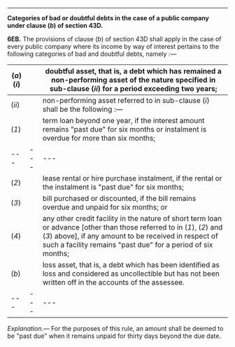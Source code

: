 ****  
  
**Categories of bad or doubtful debts in the case of a public company under clause (_b_) of section 43D.**

**6EB.** The provisions of clause (_b_) of section 43D shall apply in the case of every public company where its income by way of interest pertains to the following categories of bad and doubtful debts, namely :—

(_a_)(_i_)|  |  doubtful asset, that is, a debt which has remained a non-performing asset of the nature specified in sub-clause (_ii_) for a period exceeding two years;  
---|---|---  
(_ii_)|  |  non-performing asset referred to in sub-clause (_i_) shall be the following :—  
(_1_)|  |  term loan beyond one year, if the interest amount remains "past due" for six months or instalment is overdue for more than six months;  
---|---|---  
(_2_)|  |  lease rental or hire purchase instalment, if the rental or the instalment is "past due" for six months;  
(_3_)|  |  bill purchased or discounted, if the bill remains overdue and unpaid for six months; or  
(_4_)|  |  any other credit facility in the nature of short term loan or advance [other than those referred to in (_1_), (_2_) and (_3_) above], if any amount to be received in respect of such a facility remains "past due" for a period of six months;  
(_b_)|  |  loss asset, that is, a debt which has been identified as loss and considered as uncollectible but has not been written off in the accounts of the assessee.  
---|---|---  
  
_Explanation.—_ For the purposes of this rule, an amount shall be deemed to be "past due" when it remains unpaid for thirty days beyond the due date.